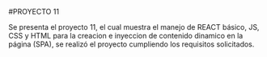 #PROYECTO 11

Se presenta el proyecto 11, el cual muestra el manejo de REACT básico, JS, CSS y HTML para la creacion e inyeccion de contenido dinamico en la página (SPA), se realizó el proyecto cumpliendo los requisitos solicitados.
